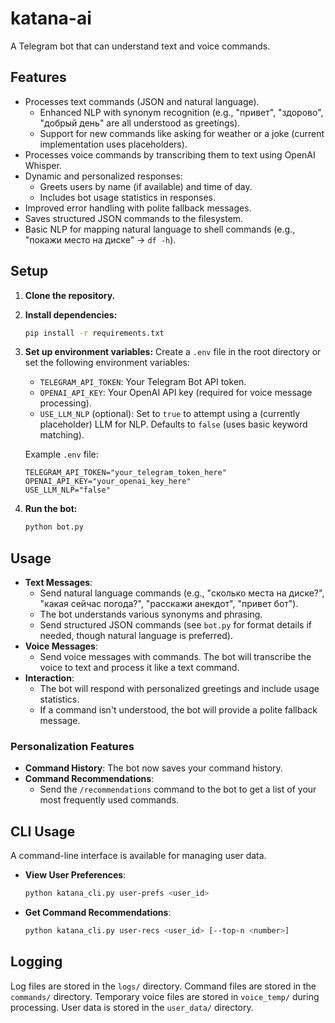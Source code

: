 # katana-ai

A Telegram bot that can understand text and voice commands.

## Features

-   Processes text commands (JSON and natural language).
    -   Enhanced NLP with synonym recognition (e.g., "привет", "здорово", "добрый день" are all understood as greetings).
    -   Support for new commands like asking for weather or a joke (current implementation uses placeholders).
-   Processes voice commands by transcribing them to text using OpenAI Whisper.
-   Dynamic and personalized responses:
    -   Greets users by name (if available) and time of day.
    -   Includes bot usage statistics in responses.
-   Improved error handling with polite fallback messages.
-   Saves structured JSON commands to the filesystem.
-   Basic NLP for mapping natural language to shell commands (e.g., "покажи место на диске" -> `df -h`).

## Setup

1.  **Clone the repository.**
2.  **Install dependencies:**
    ```bash
    pip install -r requirements.txt
    ```
3.  **Set up environment variables:**
    Create a `.env` file in the root directory or set the following environment variables:
    *   `TELEGRAM_API_TOKEN`: Your Telegram Bot API token.
    *   `OPENAI_API_KEY`: Your OpenAI API key (required for voice message processing).
    *   `USE_LLM_NLP` (optional): Set to `true` to attempt using a (currently placeholder) LLM for NLP. Defaults to `false` (uses basic keyword matching).

    Example `.env` file:
    ```
    TELEGRAM_API_TOKEN="your_telegram_token_here"
    OPENAI_API_KEY="your_openai_key_here"
    USE_LLM_NLP="false"
    ```

4.  **Run the bot:**
    ```bash
    python bot.py
    ```

## Usage

-   **Text Messages**:
    -   Send natural language commands (e.g., "сколько места на диске?", "какая сейчас погода?", "расскажи анекдот", "привет бот").
    -   The bot understands various synonyms and phrasing.
    -   Send structured JSON commands (see `bot.py` for format details if needed, though natural language is preferred).
-   **Voice Messages**:
    -   Send voice messages with commands. The bot will transcribe the voice to text and process it like a text command.
-   **Interaction**:
    -   The bot will respond with personalized greetings and include usage statistics.
    -   If a command isn't understood, the bot will provide a polite fallback message.

### Personalization Features

-   **Command History**: The bot now saves your command history.
-   **Command Recommendations**:
    -   Send the `/recommendations` command to the bot to get a list of your most frequently used commands.

## CLI Usage

A command-line interface is available for managing user data.

-   **View User Preferences**:
    ```bash
    python katana_cli.py user-prefs <user_id>
    ```
-   **Get Command Recommendations**:
    ```bash
    python katana_cli.py user-recs <user_id> [--top-n <number>]
    ```

## Logging

Log files are stored in the `logs/` directory.
Command files are stored in the `commands/` directory.
Temporary voice files are stored in `voice_temp/` during processing.
User data is stored in the `user_data/` directory.